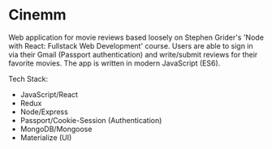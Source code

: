 # Cinemm
Web application for movie reviews based loosely on Stephen Grider's 'Node with React: Fullstack Web Development' course. Users are able to sign in via their Gmail (Passport authentication) and write/submit reviews for their favorite movies. The app is written in modern JavaScript (ES6).

Tech Stack:
- JavaScript/React
- Redux
- Node/Express
- Passport/Cookie-Session (Authentication)
- MongoDB/Mongoose
- Materialize (UI)
